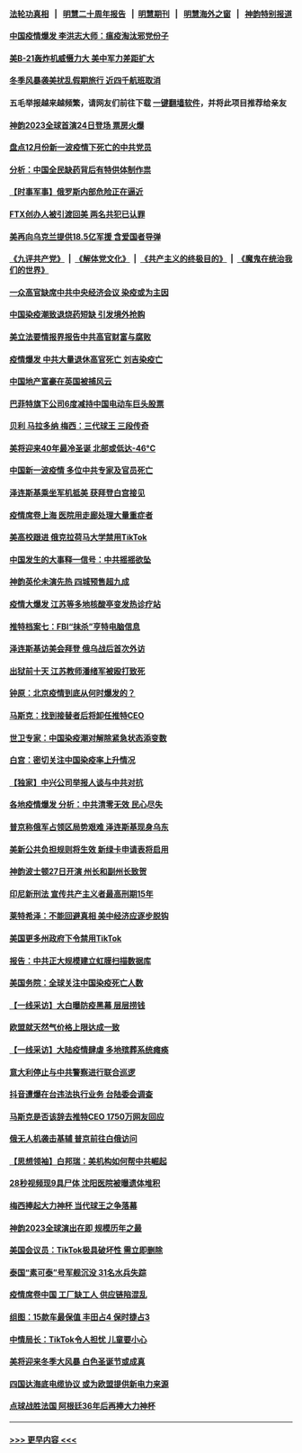 #### [法轮功真相](https://github.com/gfw-breaker/truth/blob/master/README.md?t=0) &nbsp;&nbsp;|&nbsp;&nbsp; [明慧二十周年报告](https://github.com/gfw-breaker/mh-reports/blob/master/README.md?t=0) &nbsp;&nbsp;|&nbsp;&nbsp;[明慧期刊](https://github.com/gfw-breaker/mh-qikan) &nbsp;&nbsp;|&nbsp;&nbsp; [明慧海外之窗](https://github.com/gfw-breaker/mh-news/blob/master/README.md?t=0) &nbsp;&nbsp;|&nbsp;&nbsp; [神韵特别报道](https://github.com/gfw-breaker/mh-news/blob/master/shenyun.md?t=0)
#### [中国疫情爆发 李洪志大师：瘟疫淘汰邪党份子](../pages/nf4514/n13889513.md?t=12230943) 
#### [美B-21轰炸机威慑力大 美中军力差距扩大](../pages/nf4514/n13888690.md?t=12230943) 
#### [冬季风暴袭美扰乱假期旅行 近四千航班取消](../pages/nf4514/n13889923.md?t=12230943) 
#### 五毛举报越来越频繁，请网友们前往下载 [一键翻墙软件](https://github.com/gfw-breaker/ssr-accounts)，并将此项目推荐给亲友
#### [神韵2023全球首演24日登场 票房火爆](../pages/nf4514/n13889437.md?t=12230943) 
#### [盘点12月份新一波疫情下死亡的中共党员](../pages/nf4514/n13889538.md?t=12230943) 
#### [分析：中国全民缺药背后有特供体制作祟](../pages/nf4514/n13889709.md?t=12230943) 
#### [【时事军事】俄罗斯内部危险正在逼近](../pages/nf4514/n13889177.md?t=12230943) 
#### [FTX创办人被引渡回美 两名共犯已认罪](../pages/nf4514/n13889507.md?t=12230943) 
#### [美再向乌克兰提供18.5亿军援 含爱国者导弹](../pages/nf4514/n13889284.md?t=12230943) 
#### [《九评共产党》](https://github.com/begood0513/9ping.md/blob/master/README.md) &nbsp;|&nbsp; [《解体党文化》](../../../../jtdwh.md/blob/master/README.md)  &nbsp;|&nbsp; [《共产主义的终极目的》](../../../../gczydzjmd.md/blob/master/README.md) &nbsp;|&nbsp; [《魔鬼在统治我们的世界》](../../../../mgztzwmdsj.md/blob/master/README.md) 
#### [一众高官缺席中共中央经济会议 染疫或为主因](../pages/nf4514/n13889370.md?t=12230943) 
#### [中国染疫潮致退烧药短缺 引发境外抢购](../pages/nf4514/n13889200.md?t=12230943) 
#### [美立法要情报界报告中共高官财富与腐败](../pages/nf4514/n13889226.md?t=12230943) 
#### [疫情爆发 中共大量退休高官死亡 刘吉染疫亡](../pages/nf4514/n13889203.md?t=12230943) 
#### [中国地产富豪在英国被捕风云](../pages/nf4514/n13889163.md?t=12230943) 
#### [巴菲特旗下公司6度减持中国电动车巨头股票](../pages/nf4514/n13889125.md?t=12230943) 
#### [贝利 马拉多纳 梅西：三代球王 三段传奇](../pages/nf4514/n13889249.md?t=12230943) 
#### [美将迎来40年最冷圣诞 北部或低达-46°C](../pages/nf4514/n13889182.md?t=12230943) 
#### [中国新一波疫情 多位中共专家及官员死亡](../pages/nf4514/n13888436.md?t=12230943) 
#### [泽连斯基乘坐军机抵美 获拜登白宫接见](../pages/nf4514/n13889215.md?t=12230943) 
#### [疫情席卷上海 医院用走廊处理大量重症者](../pages/nf4514/n13889152.md?t=12230943) 
#### [美高校跟进 俄克拉荷马大学禁用TikTok](../pages/nf4514/n13889148.md?t=12230943) 
#### [中国发生的大事释一信号：中共摇摇欲坠](../pages/nf4514/n13888494.md?t=12230943) 
#### [神韵英伦未演先热 四城预售超九成](../pages/nf4514/n13886906.md?t=12230943) 
#### [疫情大爆发 江苏等多地核酸亭变发热诊疗站](../pages/nf4514/n13888799.md?t=12230943) 
#### [推特档案七：FBI“抹杀”亨特电脑信息](../pages/nf4514/n13888824.md?t=12230943) 
#### [泽连斯基访美会拜登 俄乌战后首次外访](../pages/nf4514/n13888704.md?t=12230943) 
#### [出狱前十天 江苏教师潘绪军被殴打致死](../pages/nf4514/n13888230.md?t=12230943) 
#### [钟原：北京疫情到底从何时爆发的？](../pages/nf4514/n13888677.md?t=12230943) 
#### [马斯克：找到接替者后将卸任推特CEO](../pages/nf4514/n13888678.md?t=12230943) 
#### [世卫专家：中国染疫潮对解除紧急状态添变数](../pages/nf4514/n13888628.md?t=12230943) 
#### [白宫：密切关注中国染疫率上升情况](../pages/nf4514/n13888511.md?t=12230943) 
#### [【独家】中兴公司举报人谈与中共对抗](../pages/nf4514/n13888499.md?t=12230943) 
#### [各地疫情爆发 分析：中共清零无效 民心尽失](../pages/nf4514/n13888470.md?t=12230943) 
#### [普京称俄军占领区局势艰难 泽连斯基现身乌东](../pages/nf4514/n13888383.md?t=12230943) 
#### [美新公共负担规则将生效 新绿卡申请表将启用](../pages/nf4514/n13888044.md?t=12230943) 
#### [神韵波士顿27日开演 州长和副州长致贺](../pages/nf4514/n13886444.md?t=12230943) 
#### [印尼新刑法 宣传共产主义者最高刑期15年](../pages/nf4514/n13888120.md?t=12230943) 
#### [莱特希泽：不能回避真相 美中经济应逐步脱钩](../pages/nf4514/n13887856.md?t=12230943) 
#### [美国更多州政府下令禁用TikTok](../pages/nf4514/n13887907.md?t=12230943) 
#### [报告：中共正大规模建立虹膜扫描数据库](../pages/nf4514/n13888092.md?t=12230943) 
#### [美国务院：全球关注中国染疫死亡人数](../pages/nf4514/n13887864.md?t=12230943) 
#### [【一线采访】大白曝防疫黑幕 层层捞钱](../pages/nf4514/n13887676.md?t=12230943) 
#### [欧盟就天然气价格上限达成一致](../pages/nf4514/n13887812.md?t=12230943) 
#### [【一线采访】大陆疫情肆虐 多地殡葬系统瘫痪](../pages/nf4514/n13887606.md?t=12230943) 
#### [意大利停止与中共警察进行联合巡逻](../pages/nf4514/n13887808.md?t=12230943) 
#### [抖音遭爆在台违法执行业务 台陆委会调查](../pages/nf4514/n13887076.md?t=12230943) 
#### [马斯克是否该辞去推特CEO 1750万网友回应](../pages/nf4514/n13887768.md?t=12230943) 
#### [俄无人机袭击基辅 普京前往白俄访问](../pages/nf4514/n13887617.md?t=12230943) 
#### [【思想领袖】白邦瑞：美机构如何帮中共崛起](../pages/nf4514/n13884098.md?t=12230943) 
#### [28秒视频现9具尸体 沈阳医院被曝遗体堆积](../pages/nf4514/n13887513.md?t=12230943) 
#### [梅西捧起大力神杯 当代球王之争落幕](../pages/nf4514/n13887283.md?t=12230943) 
#### [神韵2023全球演出在即 规模历年之最](../pages/nf4514/n13884145.md?t=12230943) 
#### [美国会议员：TikTok极具破坏性 需立即删除](../pages/nf4514/n13887771.md?t=12230943) 
#### [泰国“素可泰”号军舰沉没 31名水兵失踪](../pages/nf4514/n13887571.md?t=12230943) 
#### [疫情席卷中国 工厂缺工人 供应链陷混乱](../pages/nf4514/n13887339.md?t=12230943) 
#### [组图：15款车最保值 丰田占4 保时捷占3](../pages/nf4514/n13885091.md?t=12230943) 
#### [中情局长：TikTok令人担忧 儿童要小心](../pages/nf4514/n13886411.md?t=12230943) 
#### [美将迎来冬季大风暴 白色圣诞节或成真](../pages/nf4514/n13887209.md?t=12230943) 
#### [四国达海底电缆协议 或为欧盟提供新电力来源](../pages/nf4514/n13887260.md?t=12230943) 
#### [点球战胜法国 阿根廷36年后再捧大力神杯](../pages/nf4514/n13887246.md?t=12230943) 

----
#### [ >>> 更早内容 <<< ](../indexes/nf4514-earlier.md)
